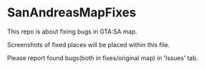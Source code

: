 # SanAndreasMapFixes
This repo is about fixing bugs in GTA:SA map.

Screenshots of fixed places will be placed within this file.

Please report found bugs(both in fixes/original map) in 'Issues' tab.
